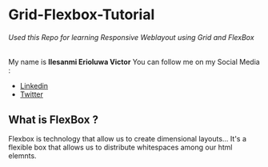 # Grid-Flexbox-Tutorial
###### Used this Repo for learning Responsive Weblayout using Grid and FlexBox
My name is **Ilesanmi Erioluwa Victor**
You can follow me on my Social Media : 
+ [Linkedin](https://www.linkedin.com/in/ilesanmierioluwavictor/)
+ [Twitter](https://twitter.com/ericjay1452)

## What is FlexBox ?
Flexbox is technology that allow us to create dimensional layouts...
It's a flexible box that allows us to distribute whitespaces among our html elemnts.

